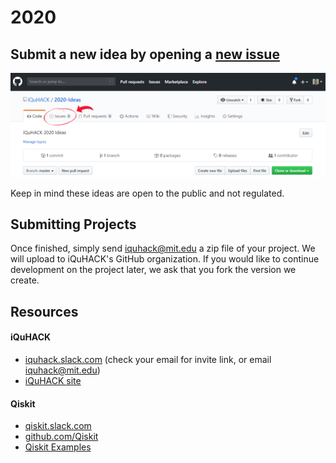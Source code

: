 # 2020
## Submit a new idea by opening a [new issue](https://github.com/iQuHACK/2020-Ideas/issues/new)

![Issue Help](static/issue_help.png)

Keep in mind these ideas are open to the public and not regulated.

## Submitting Projects
Once finished, simply send iquhack@mit.edu a zip file of your project. We will upload to iQuHACK's GitHub organization. If you would like to continue development on the project later, we ask that you fork the version we create.

## Resources
#### iQuHACK
- [iquhack.slack.com](https://iquhack.slack.com/) (check your email for invite link, or email iquhack@mit.edu)
- [iQuHACK site](https://www.iquise.mit.edu/iQuHACK)

#### Qiskit
- [qiskit.slack.com](https://qiskit.slack.com/)
- [github.com/Qiskit](https://github.com/Qiskit)
- [Qiskit Examples](https://qiskit.org/experiments/)

